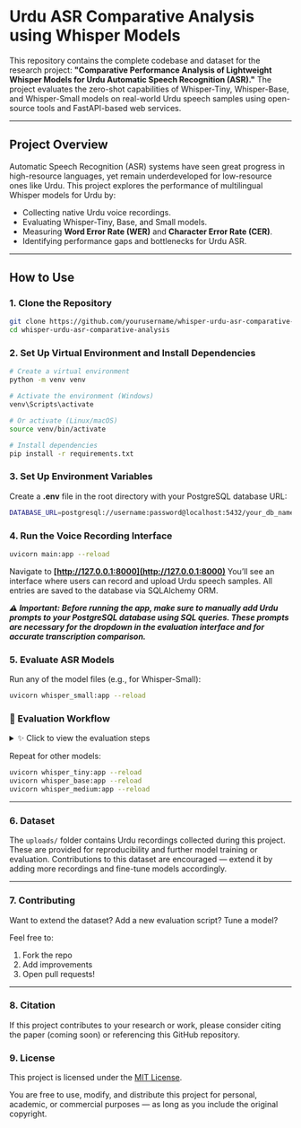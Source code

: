 # Urdu ASR Comparative Analysis using Whisper Models

This repository contains the complete codebase and dataset for the research project: **"Comparative Performance Analysis of Lightweight Whisper Models for Urdu Automatic Speech Recognition (ASR)."**
The project evaluates the zero-shot capabilities of Whisper-Tiny, Whisper-Base, and Whisper-Small models on real-world Urdu speech samples using open-source tools and FastAPI-based web services.

---

## Project Overview

Automatic Speech Recognition (ASR) systems have seen great progress in high-resource languages, yet remain underdeveloped for low-resource ones like Urdu. This project explores the performance of multilingual Whisper models for Urdu by:

* Collecting native Urdu voice recordings.
* Evaluating Whisper-Tiny, Base, and Small models.
* Measuring **Word Error Rate (WER)** and **Character Error Rate (CER)**.
* Identifying performance gaps and bottlenecks for Urdu ASR.

---

## How to Use

### 1. Clone the Repository

```bash
git clone https://github.com/yourusername/whisper-urdu-asr-comparative-analysis.git
cd whisper-urdu-asr-comparative-analysis
```

### 2. Set Up Virtual Environment and Install Dependencies

```bash
# Create a virtual environment
python -m venv venv

# Activate the environment (Windows)
venv\Scripts\activate

# Or activate (Linux/macOS)
source venv/bin/activate

# Install dependencies
pip install -r requirements.txt
```

### 3. Set Up Environment Variables

Create a **.env** file in the root directory with your PostgreSQL database URL:

```bash
DATABASE_URL=postgresql://username:password@localhost:5432/your_db_name
```

### 4. Run the Voice Recording Interface

```bash
uvicorn main:app --reload
```

Navigate to **[http://127.0.0.1:8000](http://127.0.0.1:8000)**
You’ll see an interface where users can record and upload Urdu speech samples. All entries are saved to the database via SQLAlchemy ORM.

***⚠️ Important: Before running the app, make sure to manually add Urdu prompts to your PostgreSQL database using SQL queries. These prompts are necessary for the dropdown in the evaluation interface and for accurate transcription comparison.***

### 5. Evaluate ASR Models

Run any of the model files (e.g., for Whisper-Small):

```bash
uvicorn whisper_small:app --reload
```

### 🧪 Evaluation Workflow

<details>
<summary>✨ Click to view the evaluation steps</summary>



#### Step-by-Step Guide:

1. **Start the FastAPI Interface**
   Navigate to `http://localhost:8000` to access the frontend.

2. **Select a Prompt**
   Use the dropdown menu to choose from predefined Urdu prompts. These sentences are used as ground truth for ASR evaluation.

3. **Upload Your Recording**
   Choose your Urdu audio file recorded against the selected prompt. Supported formats: `.wav`, `.mp3`, `.m4a` (automatically converted if needed).

4. **Submit for Evaluation**
   Once submitted, the system will:

   * Transcribe the audio using the selected Whisper model
   * Compare the transcription with the selected prompt
   * Calculate:

     * 🟢 **Word Error Rate (WER)** — Measures word-level mistakes
     * 🟢 **Character Error Rate (CER)** — Measures character-level mistakes

5. **Review Feedback**
   Get instant evaluation feedback shown on the results page, with:

   * Highlighted errors (optional enhancement)
   * Accuracy percentages

6. **Manual Logging / Exporting**
   Results are also stored locally in CSV files (`log.csv`) for manual review or future export.

   * Format: `filename, prompt_key, ground_truth, transcription, WER, CER`

7. **Compare Across Models**
   Repeat the above steps using different Whisper variants to benchmark performance.

</details>

Repeat for other models:

```bash
uvicorn whisper_tiny:app --reload
uvicorn whisper_base:app --reload
uvicorn whisper_medium:app --reload
```

---

### 6. Dataset

The `uploads/` folder contains Urdu recordings collected during this project. These are provided for reproducibility and further model training or evaluation. Contributions to this dataset are encouraged — extend it by adding more recordings and fine-tune models accordingly.

---

### 7. Contributing

Want to extend the dataset? Add a new evaluation script? Tune a model?

Feel free to:

1. Fork the repo
2. Add improvements
3. Open pull requests!

---

### 8. Citation

If this project contributes to your research or work, please consider citing the paper (coming soon) or referencing this GitHub repository.

### 9. License

This project is licensed under the [MIT License](LICENSE).

You are free to use, modify, and distribute this project for personal, academic, or commercial purposes — as long as you include the original copyright.

